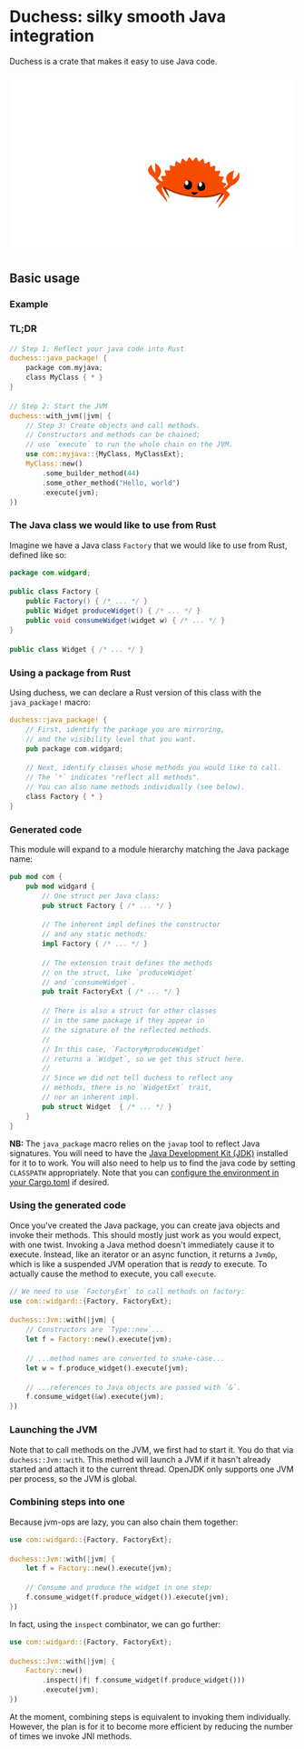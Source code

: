 # Duchess: silky smooth Java integration

Duchess is a crate that makes it easy to use Java code.

<img src="duchess.svg"></img>

## Basic usage

### Example

### TL;DR

```rust
// Step 1: Reflect your java code into Rust
duchess::java_package! {
    package com.myjava;
    class MyClass { * }
}

// Step 2: Start the JVM
duchess::with_jvm(|jvm| {
    // Step 3: Create objects and call methods.
    // Constructors and methods can be chained;
    // use `execute` to run the whole chain on the JVM.
    use com::myjava::{MyClass, MyClassExt};
    MyClass::new()
        .some_builder_method(44)
        .some_other_method("Hello, world")
        .execute(jvm);
})
```

### The Java class we would like to use from Rust

Imagine we have a Java class `Factory` that we would like to use from Rust, defined like so:

```java
package com.widgard;

public class Factory {
    public Factory() { /* ... */ }
    public Widget produceWidget() { /* ... */ }
    public void consumeWidget(widget w) { /* ... */ }
}

public class Widget { /* ... */ }
```

### Using a package from Rust

Using duchess, we can declare a Rust version of this class with the `java_package!` macro:

```rust
duchess::java_package! {
    // First, identify the package you are mirroring,
    // and the visibility level that you want.
    pub package com.widgard;

    // Next, identify classes whose methods you would like to call. 
    // The `*` indicates "reflect all methods".
    // You can also name methods individually (see below).
    class Factory { * }
}
```

### Generated code

This module will expand to a module hierarchy matching the Java package name:

```rust
pub mod com {
    pub mod widgard {
        // One struct per Java class:
        pub struct Factory { /* ... */ }
        
        // The inherent impl defines the constructor
        // and any static methods:
        impl Factory { /* ... */ }

        // The extension trait defines the methods
        // on the struct, like `produceWidget`
        // and `consumeWidget`.
        pub trait FactoryExt { /* ... */ }
        
        // There is also a struct for other classes
        // in the same package if they appear in
        // the signature of the reflected methods. 
        //
        // In this case, `Factory#produceWidget`
        // returns a `Widget`, so we get this struct here.
        //
        // Since we did not tell duchess to reflect any
        // methods, there is no `WidgetExt` trait,
        // nor an inherent impl.
        pub struct Widget  { /* ... */ }
    }
}
```

**NB:** The `java_package` macro relies on the `javap` tool to reflect Java signatures. You will need to have the [Java Development Kit (JDK)](https://openjdk.org/) installed for it to to work. You will also need to help us to find the java code by setting `CLASSPATH` appropriately. Note that you can [configure the environment in your Cargo.toml](https://doc.rust-lang.org/cargo/reference/config.html) if desired.

### Using the generated code

Once you've created the Java package, you can create java objects and invoke their methods. This should mostly just work as you would expect, with one twist. Invoking a Java method doesn't immediately cause it to execute. Instead, like an iterator or an async function, it returns a `JvmOp`, which is like a suspended JVM operation that is *ready* to execute. To actually cause the method to execute, you call `execute`.

```rust
// We need to use `FactoryExt` to call methods on factory:
use com::widgard::{Factory, FactoryExt};

duchess::Jvm::with(|jvm| {
    // Constructors are `Type::new`...
    let f = Factory::new().execute(jvm);

    // ...method names are converted to snake-case...    
    let w = f.produce_widget().execute(jvm);

    // ...references to Java objects are passed with `&`.
    f.consume_widget(&w).execute(jvm);
})
```

### Launching the JVM

Note that to call methods on the JVM, we first had to start it. You do that via `duchess::Jvm::with`. This method will launch a JVM if it hasn't already started and attach it to the current thread. OpenJDK only supports one JVM per process, so the JVM is global.

### Combining steps into one

Because jvm-ops are lazy, you can also chain them together:

```rust
use com::widgard::{Factory, FactoryExt};

duchess::Jvm::with(|jvm| {
    let f = Factory::new().execute(jvm);

    // Consume and produce the widget in one step:
    f.consume_widget(f.produce_widget()).execute(jvm);
})
```

In fact, using the `inspect` combinator, we can go further:

```rust
use com::widgard::{Factory, FactoryExt};

duchess::Jvm::with(|jvm| {
    Factory::new()
        .inspect(|f| f.consume_widget(f.produce_widget()))
        .execute(jvm);
})
```

At the moment, combining steps is equivalent to invoking them individually. However, the plan is for it to become more efficient by reducing the number of times we invoke JNI methods. 


